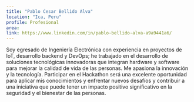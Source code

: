```yaml
---
title: "Pablo Cesar Bellido Alva"
location: "Ica, Peru"
profile: Profesional
area: 
link: https://www.linkedin.com/in/pablo-bellido-alva-a9a9441a6/
---
```


Soy egresado de Ingeniería Electrónica con experiencia en proyectos de IoT, desarrollo backend y DevOps;  he trabajado en el desarrollo de soluciones tecnológicas innovadoras que integran hardware y software para mejorar la calidad de vida de las personas. Me apasiona la innovación y la tecnología. Participar en el Hackathon  será una excelente oportunidad para aplicar mis conocimientos y enfrentar nuevos desafíos y contribuir a una iniciativa que puede tener un impacto positivo significativo en la seguridad y el bienestar de las personas.
